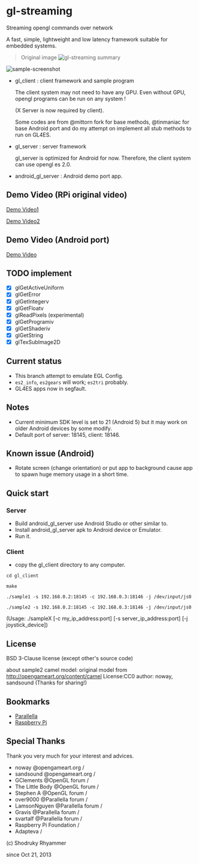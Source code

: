 # gl-streaming

Streaming opengl commands over network

A fast, simple, lightweight and low latency framework suitable for embedded systems.

> Original image
> ![gl-streaming summary](https://raw.github.com/shodruky-rhyammer/gl-streaming/master/www/gl-streaming_small.png)

![sample-screenshot](https://github.com/khanhduytran0/gl-streaming/raw/master/www/Screenshot_2020-05-19-09-42-24.png)

* gl_client : client framework and sample program
 
  The client system may not need to have any GPU. Even without GPU, opengl programs can be run on any system !
  
  (X Server is now required by client).

  Some codes are from @mittorn fork for base methods, @tinmaniac for base Android port and do my attempt on implement all stub methods to run on GL4ES.

* gl_server : server framework
 
  gl_server is optimized for Android for now. Therefore, the client system can use opengl es 2.0.

* android_gl_server : Android demo port app.

## Demo Video (RPi original video)

[Demo Video1](https://youtu.be/6S-Epb6m6mI)

[Demo Video2](https://youtu.be/y0eRwrwetcA)

## Demo Video (Android port)

[Demo Video](https://youtu.be/uwM9uxLHH1M)

## TODO implement
- [x] glGetActiveUniform
- [x] glGetError
- [x] glGetIntegerv
- [x] glGetFloatv
- [x] glReadPixels (experimental)
- [x] glGetProgramiv
- [x] glGetShaderiv
- [x] glGetString
- [x] glTexSubImage2D

## Current status
- This branch attempt to emulate EGL Config.
- `es2_info`, `es2gears` will work; `es2tri` probably.
- GL4ES apps now in segfault.

## Notes
- Current minimum SDK level is set to 21 (Android 5) but it may work on older Android devices by some modify.
- Default port of server: 18145, client: 18146.

## Known issue (Android)
- Rotate screen (change orientation) or put app to background cause app to spawn huge memory usage in a short time.

## Quick start

### Server
- Build android_gl_server use Android Studio or other similar to.
- Install android_gl_server apk to Android device or Emulator.
- Run it.

### Client
- copy the gl_client directory to any computer.

``cd gl_client``

``make``
    
``./sample1 -s 192.168.0.2:18145 -c 192.168.0.3:18146 -j /dev/input/js0``

``./sample2 -s 192.168.0.2:18145 -c 192.168.0.3:18146 -j /dev/input/js0``

(Usage: ./sampleX [-c my_ip_address:port] [-s server_ip_address:port] [-j joystick_device])

## License

BSD 3-Clause license (except other's source code)

about sample2 camel model:
original model from http://opengameart.org/content/camel
License:CC0 author: noway, sandsound
(Thanks for sharing!)

## Bookmarks
- [Parallella](http://www.parallella.org/)
- [Raspberry Pi](http://www.raspberrypi.org/)

## Special Thanks

Thank you very much for your interest and advices.

- noway @opengameart.org /
- sandsound @opengameart.org /
- GClements @OpenGL forum / 
- The Little Body @OpenGL forum / 
- Stephen A @OpenGL forum / 
- over9000 @Parallella forum / 
- LamsonNguyen @Parallella forum / 
- Gravis @Parallella forum / 
- svartalf @Parallella forum / 
- Raspberry Pi Foundation / 
- Adapteva / 

(c) Shodruky Rhyammer

since Oct 21, 2013
